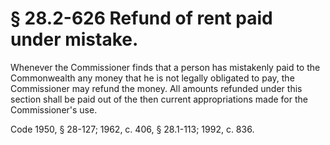# § 28.2-626 Refund of rent paid under mistake.

<p>Whenever the Commissioner finds that a person has mistakenly paid to the Commonwealth any money that he is not legally obligated to pay, the Commissioner may refund the money. All amounts refunded under this section shall be paid out of the then current appropriations made for the Commissioner's use.</p><p>Code 1950, § 28-127; 1962, c. 406, § 28.1-113; 1992, c. 836.</p>